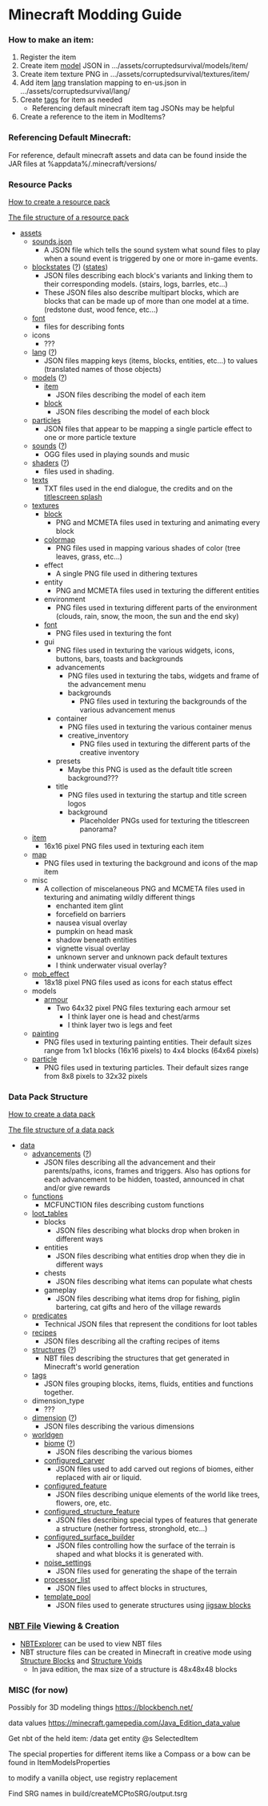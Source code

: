 # Minecraft Modding Guide

### How to make an item:
1. Register the item
2. Create item [model](https://minecraft.gamepedia.com/Model#Item_models) JSON in .../assets/corruptedsurvival/models/item/
3. Create item texture PNG in .../assets/corruptedsurvival/textures/item/
4. Add item [lang](https://minecraft.gamepedia.com/Language) translation mapping to en-us.json in .../assets/corruptedsurvival/lang/
5. Create [tags]((https://minecraft.gamepedia.com/Tag)) for item as needed
   - Referencing default minecraft item tag JSONs may be helpful
6. Create a reference to the item in ModItems?



### Referencing Default Minecraft:
For reference, default minecraft assets and data can be found inside the JAR files at %appdata%/.minecraft/versions/

### Resource Packs
[How to create a resource pack](https://minecraft.gamepedia.com/Tutorials/Creating_a_resource_pack)

[The file structure of a resource pack](https://minecraft.gamepedia.com/Resource_Pack#Folder_structure)

- [assets](https://minecraft.gamepedia.com/Resource_Pack)
  - [sounds.json](https://minecraft.gamepedia.com/Sounds.json)
    - A JSON file which tells the sound system what sound files to play when a sound event is triggered by one or more in-game events.
  - [blockstates](https://minecraft.gamepedia.com/Model#Block_states) ([?](https://minecraft.gamepedia.com/Block_states)) ([states](https://minecraft.gamepedia.com/Java_Edition_data_value#Block_states))
    - JSON files describing each block's variants and linking them to their corresponding models. (stairs, logs, barrles, etc...) 
    - These JSON files also describe multipart blocks, which are blocks that can be made up of more than one model at a time. (redstone dust, wood fence, etc...)
  - [font](https://minecraft.gamepedia.com/Resource_Pack#Fonts)
    - files for describing fonts
  - icons
    - ???
  - [lang](https://minecraft.gamepedia.com/Resource_Pack#Language) ([?](https://minecraft.gamepedia.com/Language))
    - JSON files mapping keys (items, blocks, entities, etc...) to values (translated names of those objects)
  - [models](https://minecraft.gamepedia.com/Resource_Pack#Models) ([?](https://minecraft.gamepedia.com/Model))
    - [item](https://minecraft.gamepedia.com/Model#Item_models)
      - JSON files describing the model of each item
    - [block](https://minecraft.gamepedia.com/Model#Block_models)
      - JSON files describing the model of each block
  - [particles](https://minecraft.gamepedia.com/Particles)
    - JSON files that appear to be mapping a single particle effect to one or more particle texture
  - [sounds](https://minecraft.gamepedia.com/Resource_Pack#Sounds) ([?](https://minecraft.gamepedia.com/Sound))
    - OGG files used in playing sounds and music
  - [shaders](https://minecraft.gamepedia.com/Resource_Pack#Shaders) ([?](https://minecraft.gamepedia.com/Shaders))
    - files used in shading.
  - [texts](https://minecraft.gamepedia.com/Resource_Pack#Texts)
    - TXT files used in the end dialogue, the credits and on the [titlescreen splash](https://minecraft.gamepedia.com/Splash)
  - [textures](https://minecraft.gamepedia.com/Resource_Pack#Textures)
    - [block](https://minecraft.gamepedia.com/List_of_block_textures)
      - PNG and MCMETA files used in texturing and animating every block
    - [colormap](https://minecraft.gamepedia.com/Tint)
      - PNG files used in mapping various shades of color (tree leaves, grass, etc...)
    - effect
      - A single PNG file used in dithering textures
    - entity
      - PNG and MCMETA files used in texturing the different entities
    - environment
      - PNG files used in texturing different parts of the environment (clouds, rain, snow, the moon, the sun and the end sky)
    - [font](https://minecraft.gamepedia.com/Language#Font)
      - PNG files used in texturing the font
    - gui
      - PNG files used in texturing the various widgets, icons, buttons, bars, toasts and backgrounds 
      - advancements
        - PNG files used in texturing the tabs, widgets and frame of the advancement menu
        - backgrounds
          - PNG files used in texturing the backgrounds of the various advancement menus
      - container
        - PNG files used in texturing the various container menus
        - creative_inventory
          - PNG files used in texturing the different parts of the creative inventory
      - presets
        - Maybe this PNG is used as the default title screen background???
      - title
        - PNG files used in texturing the startup and title screen logos
        - background
          - Placeholder PNGs used for texturing the titlescreen panorama?
  - [item](https://minecraft.gamepedia.com/Item)
    - 16x16 pixel PNG files used in texturing each item
  - [map](https://minecraft.gamepedia.com/Map)
    - PNG files used in texturing the background and icons of the map item
  - misc
    - A collection of miscelaneous PNG and MCMETA files used in texturing and animating wildly different things
      - enchanted item glint
      - forcefield on barriers
      - nausea visual overlay
      - pumpkin on head mask
      - shadow beneath entities
      - vignette visual overlay
      - unknown server and unknown pack default textures
      - I think underwater visual overlay?
  - [mob_effect](https://minecraft.gamepedia.com/Status_effect)
    - 18x18 pixel PNG files used as icons for each status effect
  - models
    - [armour](https://minecraft.gamepedia.com/Armor)
      - Two 64x32 pixel PNG files texturing each armour set
        - I think layer one is head and chest/arms
        - I think layer two is legs and feet
  - [painting](https://minecraft.gamepedia.com/Painting)
    - PNG files used in texturing painting entities. Their default sizes range from 1x1 blocks (16x16 pixels) to 4x4 blocks (64x64 pixels)
  - [particle](https://minecraft.gamepedia.com/Particles)
    - PNG files used in texturing particles. Their default sizes range from 8x8 pixels to 32x32 pixels

### Data Pack Structure
[How to create a data pack](https://minecraft.gamepedia.com/Tutorials/Creating_a_data_pack)

[The file structure of a data pack](https://minecraft.gamepedia.com/Data_Pack#Folder_structure)

- [data](https://minecraft.gamepedia.com/Data_Pack)
  - [advancements](https://minecraft.gamepedia.com/Advancement/JSON_format) ([?](https://minecraft.gamepedia.com/Advancement))
    - JSON files describing all the advancement and their parents/paths, icons, frames and triggers. Also has options for each advancement to be hidden, toasted, announced in chat and/or give rewards
  - [functions](https://minecraft.gamepedia.com/Function_(Java_Edition))
    - MCFUNCTION files describing custom functions
  - [loot_tables](https://minecraft.gamepedia.com/Loot_table)
    - blocks
      - JSON files describing what blocks drop when broken in different ways
    - entities
      - JSON files describing what entities drop when they die in different ways
    - chests
      - JSON files describing what items can populate what chests
    - gameplay
      - JSON files describing what items drop for fishing, piglin bartering, cat gifts and hero of the village rewards
  - [predicates](https://minecraft.gamepedia.com/Predicate)
    -  Technical JSON files that represent the conditions for loot tables
  - [recipes](https://minecraft.gamepedia.com/Recipe)
    - JSON files describing all the crafting recipes of items
  - [structures](https://minecraft.gamepedia.com/Structure_block_file_format) ([?](https://minecraft.gamepedia.com/Generated_structures))
    - NBT files describing the structures that get generated in Minecraft's world generation
  - [tags](https://minecraft.gamepedia.com/Tag)
    - JSON files grouping blocks, items, fluids, entities and functions together.
  - dimension_type
    - ???
  - [dimension](https://minecraft.gamepedia.com/Custom_dimension) ([?](https://minecraft.gamepedia.com/Dimension))
    - JSON files describing the various dimensions
  - [worldgen](https://minecraft.gamepedia.com/Custom_world_generation)
    - [biome](https://minecraft.gamepedia.com/Custom_world_generation#Biome) ([?](https://minecraft.gamepedia.com/Biome))
      - JSON files describing the various biomes
    - [configured_carver](https://minecraft.gamepedia.com/Custom_world_generation#Carvers)
      - JSON files used to add carved out regions of biomes, either replaced with air or liquid.
    - [configured_feature](https://minecraft.gamepedia.com/Custom_world_generation#Features)
      - JSON files describing unique elements of the world like trees, flowers, ore, etc.
    - [configured_structure_feature](https://minecraft.gamepedia.com/Custom_world_generation#Structure_features)
      - JSON files describing special types of features that generate a structure (nether fortress, stronghold, etc...)
    - [configured_surface_builder](https://minecraft.gamepedia.com/Custom_world_generation#Surface_builders)
      - JSON files controlling how the surface of the terrain is shaped and what blocks it is generated with.
    - [noise_settings](https://minecraft.gamepedia.com/Custom_world_generation#Noise_settings)
      - JSON files used for generating the shape of the terrain
    - [processor_list](https://minecraft.gamepedia.com/Custom_world_generation#Processor_lists)
      - JSON files used to affect blocks in structures,
    - [template_pool](https://minecraft.gamepedia.com/Custom_world_generation#Jigsaw_pools)
      - JSON files used to generate structures using [jigsaw blocks](https://minecraft.gamepedia.com/Jigsaw_Block)

	
	
	
### [NBT File](https://minecraft.gamepedia.com/NBT_format) Viewing & Creation
- [NBTExplorer](https://github.com/jaquadro/NBTExplorer) can be used to view NBT files 
- NBT structure files can be created in Minecraft in creative mode using [Structure Blocks](https://minecraft.gamepedia.com/Structure_Block) and [Structure Voids](https://minecraft.gamepedia.com/Structure_Void)
  - In java edition, the max size of a structure is 48x48x48 blocks



### MISC (for now)
Possibly for 3D modeling things https://blockbench.net/

data values https://minecraft.gamepedia.com/Java_Edition_data_value

Get nbt of the held item: /data get entity @s SelectedItem

The special properties for different items like a Compass or a bow can be found in ItemModelsProperties

to modify a vanilla object, use registry replacement

Find SRG names in build/createMCPtoSRG/output.tsrg


